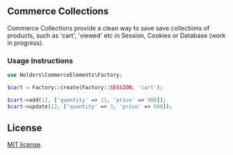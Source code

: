 ## Commerce Collections

Commerce Collections provide a clean way to save save collections of products, such as 'cart', 'viewed' etc in Session, Cookies or Database (work in progress).

### Usage Instructions

```PHP
use Noldors\CommerceElements\Factory;

$cart = Factory::create(Factory::SESSION, 'cart');

$cart->add(12, ['quantity' => 11, 'price' => 900]);
$cart->update(12, ['quantity' => 3, 'price' => 600]);
```

## License

[MIT license](http://opensource.org/licenses/MIT).